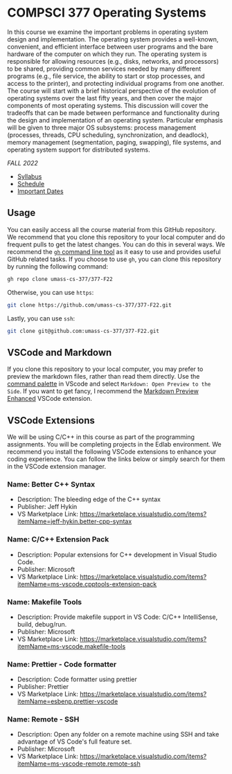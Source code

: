 # COMPSCI 377 Operating Systems

In this course we examine the important problems in operating system design and implementation. The operating system provides a well-known, convenient, and efficient interface between user programs and the bare hardware of the computer on which they run. The operating system is responsible for allowing resources (e.g., disks, networks, and processors) to be shared, providing common services needed by many different programs (e.g., file service, the ability to start or stop processes, and access to the printer), and protecting individual programs from one another. The course will start with a brief historical perspective of the evolution of operating systems over the last fifty years, and then cover the major components of most operating systems. This discussion will cover the tradeoffs that can be made between performance and functionality during the design and implementation of an operating system. Particular emphasis will be given to three major OS subsystems: process management (processes, threads, CPU scheduling, synchronization, and deadlock), memory management (segmentation, paging, swapping), file systems, and operating system support for distributed systems.

*FALL 2022*

- [Syllabus](syllabus/syllabus.md)
- [Schedule](syllabus/schedule.md)
- [Important Dates](syllabus/dates.md)

## Usage

You can easily access all the course material from this GitHub repository. We recommend that you clone this repository to your local computer and do frequent pulls to get the latest changes. You can do this in several ways. We recommend the [`gh` command line tool](https://github.com/cli/cli) as it easy to use and provides useful GitHub related tasks. If you choose to use `gh`, you can clone this repository by running the following command:

```bash
gh repo clone umass-cs-377/377-F22
```

Otherwise, you can use `https`:

```bash
git clone https://github.com/umass-cs-377/377-F22.git
```

Lastly, you can use `ssh`:

```bash
git clone git@github.com:umass-cs-377/377-F22.git
```

## VSCode and Markdown

If you clone this repository to your local computer, you may prefer to preview the markdown files, rather than read them directly. Use the [command palette](https://code.visualstudio.com/docs/getstarted/userinterface#_command-palette) in VScode and select `Markdown: Open Preview to the Side`. If you want to get fancy, I recommend the [Markdown Preview Enhanced](https://marketplace.visualstudio.com/items?itemName=shd101wyy.markdown-preview-enhanced) VSCode extension.

## VSCode Extensions

We will be using C/C++ in this course as part of the programming assignments. You will be completing projects in the Edlab environment. We recommend you install the following VSCode extensions to enhance your coding experience. You can follow the links below or simply search for them in the VSCode extension manager.

### Name: Better C++ Syntax

- Description: The bleeding edge of the C++ syntax
- Publisher: Jeff Hykin
- VS Marketplace Link: https://marketplace.visualstudio.com/items?itemName=jeff-hykin.better-cpp-syntax

### Name: C/C++ Extension Pack

- Description: Popular extensions for C++ development in Visual Studio Code.
- Publisher: Microsoft
- VS Marketplace Link: https://marketplace.visualstudio.com/items?itemName=ms-vscode.cpptools-extension-pack

### Name: Makefile Tools

- Description: Provide makefile support in VS Code: C/C++ IntelliSense, build, debug/run.
- Publisher: Microsoft
- VS Marketplace Link: https://marketplace.visualstudio.com/items?itemName=ms-vscode.makefile-tools

### Name: Prettier - Code formatter

- Description: Code formatter using prettier
- Publisher: Prettier
- VS Marketplace Link: https://marketplace.visualstudio.com/items?itemName=esbenp.prettier-vscode

### Name: Remote - SSH

- Description: Open any folder on a remote machine using SSH and take advantage of VS Code's full feature set.
- Publisher: Microsoft
- VS Marketplace Link: https://marketplace.visualstudio.com/items?itemName=ms-vscode-remote.remote-ssh
